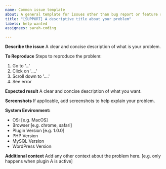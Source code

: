 ```yaml
---
name: Common issue template
about: A general template for issues other than bug report or feature request
title: "[SUPPORT] A descriptive title about your problem"
labels: help wanted
assignees: sarah-coding

---
```


**Describe the issue**
A clear and concise description of what is your problem.

**To Reproduce**
Steps to reproduce the problem:
1. Go to '...'
2. Click on '....'
3. Scroll down to '....'
4. See error

**Expected result**
A clear and concise description of what you want.

**Screenshots**
If applicable, add screenshots to help explain your problem.

**System Environment:**
 - OS: [e.g. MacOS]
 - Browser [e.g. chrome, safari]
 - Plugin Version [e.g. 1.0.0]
 - PHP Version
 - MySQL Version
 - WordPress Version

**Additional context**
Add any other context about the problem here. [e.g. only happens when plugin A is active]
